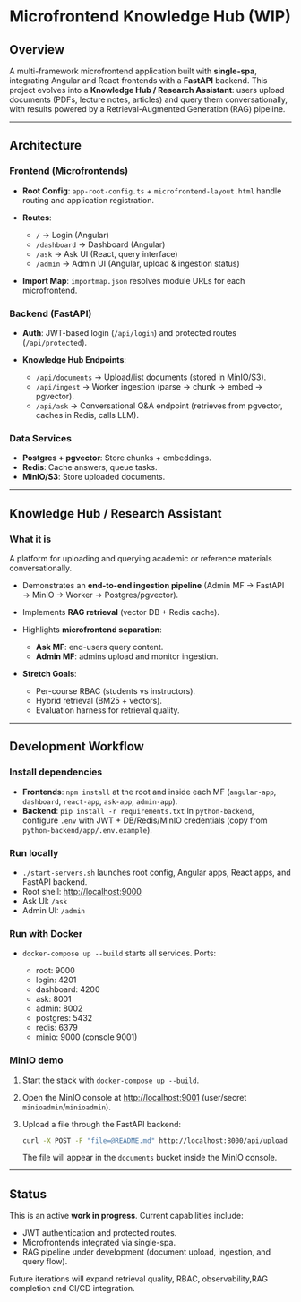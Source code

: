 # Microfrontend Knowledge Hub (WIP)

## Overview

A multi-framework microfrontend application built with **single-spa**, integrating Angular and React frontends with a **FastAPI** backend. This project evolves into a **Knowledge Hub / Research Assistant**: users upload documents (PDFs, lecture notes, articles) and query them conversationally, with results powered by a Retrieval-Augmented Generation (RAG) pipeline.

---

## Architecture

### Frontend (Microfrontends)

* **Root Config**: `app-root-config.ts` + `microfrontend-layout.html` handle routing and application registration.
* **Routes**:

  * `/` → Login (Angular)
  * `/dashboard` → Dashboard (Angular)
  * `/ask` → Ask UI (React, query interface)
  * `/admin` → Admin UI (Angular, upload & ingestion status)
* **Import Map**: `importmap.json` resolves module URLs for each microfrontend.

### Backend (FastAPI)

* **Auth**: JWT-based login (`/api/login`) and protected routes (`/api/protected`).
* **Knowledge Hub Endpoints**:

  * `/api/documents` → Upload/list documents (stored in MinIO/S3).
  * `/api/ingest` → Worker ingestion (parse → chunk → embed → pgvector).
  * `/api/ask` → Conversational Q\&A endpoint (retrieves from pgvector, caches in Redis, calls LLM).

### Data Services

* **Postgres + pgvector**: Store chunks + embeddings.
* **Redis**: Cache answers, queue tasks.
* **MinIO/S3**: Store uploaded documents.

---

## Knowledge Hub / Research Assistant

### What it is

A platform for uploading and querying academic or reference materials conversationally.


* Demonstrates an **end-to-end ingestion pipeline** (Admin MF → FastAPI → MinIO → Worker → Postgres/pgvector).
* Implements **RAG retrieval** (vector DB + Redis cache).
* Highlights **microfrontend separation**:

  * **Ask MF**: end-users query content.
  * **Admin MF**: admins upload and monitor ingestion.
* **Stretch Goals**:

  * Per-course RBAC (students vs instructors).
  * Hybrid retrieval (BM25 + vectors).
  * Evaluation harness for retrieval quality.

---

## Development Workflow

### Install dependencies

* **Frontends**: `npm install` at the root and inside each MF (`angular-app`, `dashboard`, `react-app`, `ask-app`, `admin-app`).
* **Backend**: `pip install -r requirements.txt` in `python-backend`, configure `.env` with JWT + DB/Redis/MinIO credentials (copy from `python-backend/app/.env.example`).

### Run locally

* `./start-servers.sh` launches root config, Angular apps, React apps, and FastAPI backend.
* Root shell: [http://localhost:9000](http://localhost:9000)
* Ask UI: `/ask`
* Admin UI: `/admin`

### Run with Docker

* `docker-compose up --build` starts all services. Ports:

  * root: 9000
  * login: 4201
  * dashboard: 4200
  * ask: 8001
  * admin: 8002
  * postgres: 5432
  * redis: 6379
  * minio: 9000 (console 9001)

### MinIO demo

1. Start the stack with `docker-compose up --build`.
2. Open the MinIO console at [http://localhost:9001](http://localhost:9001) (user/secret `minioadmin`/`minioadmin`).
3. Upload a file through the FastAPI backend:

   ```bash
   curl -X POST -F "file=@README.md" http://localhost:8000/api/upload
   ```

   The file will appear in the `documents` bucket inside the MinIO console.

---

## Status

This is an active **work in progress**. Current capabilities include:

* JWT authentication and protected routes.
* Microfrontends integrated via single-spa.
* RAG pipeline under development (document upload, ingestion, and query flow).

Future iterations will expand retrieval quality, RBAC, observability,RAG completion and CI/CD integration.
